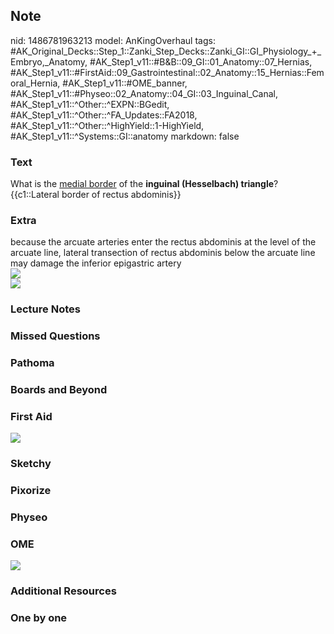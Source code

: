 ## Note
nid: 1486781963213
model: AnKingOverhaul
tags: #AK_Original_Decks::Step_1::Zanki_Step_Decks::Zanki_GI::GI_Physiology_+_Embryo,_Anatomy, #AK_Step1_v11::#B&B::09_GI::01_Anatomy::07_Hernias, #AK_Step1_v11::#FirstAid::09_Gastrointestinal::02_Anatomy::15_Hernias::Femoral_Hernia, #AK_Step1_v11::#OME_banner, #AK_Step1_v11::#Physeo::02_Anatomy::04_GI::03_Inguinal_Canal, #AK_Step1_v11::^Other::^EXPN::BGedit, #AK_Step1_v11::^Other::^FA_Updates::FA2018, #AK_Step1_v11::^Other::^HighYield::1-HighYield, #AK_Step1_v11::^Systems::GI::anatomy
markdown: false

### Text
<div>
  What is the <u>medial border</u> of the <b>inguinal (Hesselbach)
  triangle</b>?
</div>
<div>
  {{c1::Lateral border of rectus abdominis}}
</div>

### Extra
<div>
  <div>
    because the arcuate arteries enter the rectus abdominis at the
    level of the arcuate line, lateral transection of rectus
    abdominis below the arcuate line may damage the inferior
    epigastric artery
  </div>
</div>
<div>
  <img src="paste-1916328508129281.jpg">
  <div><img src="paste-36794984824833.jpg"></div>
</div>

### Lecture Notes


### Missed Questions


### Pathoma


### Boards and Beyond


### First Aid
<img src="tmplIBeFf.png">

### Sketchy


### Pixorize


### Physeo


### OME
<div class="ome-widget">
  <a href="https://onlinemeded.org?ref=anki"><img src=
  "_OME_AnkiFlashcards_General_7.png"></a>
</div>

### Additional Resources


### One by one

